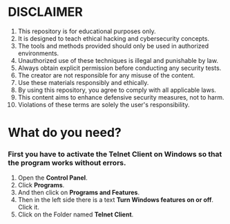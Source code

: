 # DISCLAIMER
1. This repository is for educational purposes only.
2. It is designed to teach ethical hacking and cybersecurity concepts.
3. The tools and methods provided should only be used in authorized environments.
4. Unauthorized use of these techniques is illegal and punishable by law.
5. Always obtain explicit permission before conducting any security tests.
6. The creator are not responsible for any misuse of the content.
7. Use these materials responsibly and ethically.
8. By using this repository, you agree to comply with all applicable laws.
9. This content aims to enhance defensive security measures, not to harm.
10. Violations of these terms are solely the user's responsibility.

# What do you need?
### First you have to activate the Telnet Client on Windows so that the program works without errors.
1. Open the **Control Panel**.
2. Click **Programs**.
3. And then click on **Programs and Features**.
4. Then in the left side there is a text **Turn Windows features on or off**. Click it.
5. Click on the Folder named **Telnet Client**.



